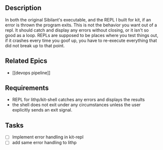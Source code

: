 
## Description

In both the original Sibilant's executable, and the REPL I built for kit, if an error is thrown the program exits. This is not the behavior you want out of a repl. It should catch and display any errors without closing, or it isn't so good as a loop. REPLs are supposed to be places where you test things out, if it crashes every time you goof up, you have to re-execute everything that did not break up to that point.
## Related Epics
- [[devops pipeline]]
## Requirements

- REPL for lithp/kit-shell catches any  errors and displays the results
- the shell does not exit under any circumstances unless the user explicitly sends an exit signal.
## Tasks 

- [ ] Implement error handling in kit-repl
- [ ] add same error handling to lithp
